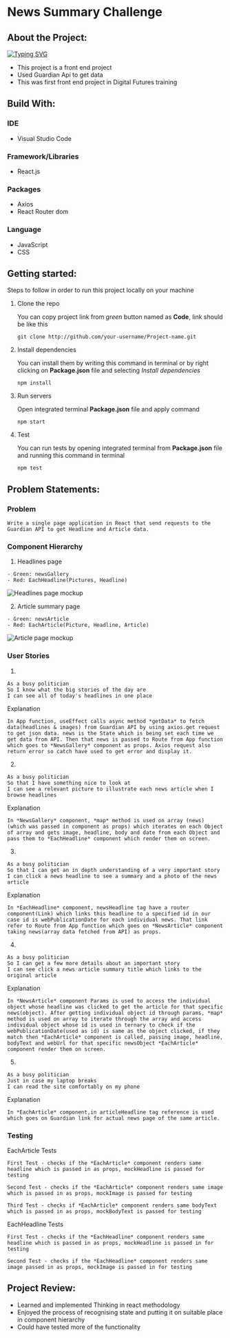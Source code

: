 News Summary Challenge
=====================

About the Project:
------------

[![Typing SVG](https://readme-typing-svg.herokuapp.com?font=Fira+Code&duration=1000&background=000000&vCenter=true&multiline=true&width=600&height=100&lines=function+App()+%7B;return()%7B%7D;%7D)](https://git.io/typing-svg)

- This project is a front end project
- Used Guardian Api to get data
- This was first front end project in Digital Futures training

Build With:
---------

### IDE
- Visual Studio Code

### Framework/Libraries
- React.js

### Packages
- Axios
- React Router dom

### Language
- JavaScript
- CSS

Getting started:
-----------

Steps to follow in order to run this project locally on your machine

1. Clone the repo

    You can copy project link from *green* button named as **Code**, link should be like this
    ```
    git clone http://github.com/your-username/Project-name.git
    ```
2. Install dependencies

    You can install them by writing this command in terminal or by right clicking on **Package.json** file and selecting *Install dependencies*
    ```
    npm install
    ```
3. Run servers

    Open integrated terminal **Package.json** file and apply command
    ```
    npm start
    ```
5. Test

    You can run tests by opening integrated terminal from **Package.json** file and running this command in terminal
    ```
    npm test
    ```
Problem Statements:
-------------

### Problem
  ```
  Write a single page application in React that send requests to the Guardian API to get Headline and Article data.
  ```

### Component Hierarchy
1. Headlines page

```
- Green: newsGallery
- Red: EachHeadline(Pictures, Headline)
```

![Headlines page mockup](/images/news-summary-project-headlines-page-mockup.png)


2. Article summary page

```
- Green: newsArticle
- Red: EachArticle(Picture, Headline, Article)
```

![Article page mockup](/images/news-summary-project-article-page-mockup.png)

### User Stories

1.
```
As a busy politician
So I know what the big stories of the day are
I can see all of today's headlines in one place
```
Explanation
```
In App function, useEffect calls async method *getData* to fetch data(headlines & images) from Guardian API by using axios.get request to get json data. news is the State which is being set each time we get data from API. Then that news is passed to Route from App function which goes to *NewsGallery* component as props. Axios request also return error so catch have used to get error and display it.
```

2.
```
As a busy politician
So that I have something nice to look at
I can see a relevant picture to illustrate each news article when I browse headlines
```
Explanation
```
In *NewsGallery* component, *map* method is used on array (news) (which was passed in component as props) which iterates on each Object of array and gets image, headline, body and date from each Object and pass them to *EachHeadline* component which render them on screen.
```

3.
```
As a busy politician
So that I can get an in depth understanding of a very important story
I can click a news headline to see a summary and a photo of the news article
```
Explanation
```
In *EachHeadline* component, newsHeadline tag have a router component(Link) which links this headline to a specified id in our case id is webPublicationDate for each individual news. That link refer to Route from App function which goes on *NewsArticle* component taking news(array data fetched from API) as props.
```

4.
```
As a busy politician
So I can get a few more details about an important story
I can see click a news article summary title which links to the original article
```
Explanation
```
In *NewsArticle* component Params is used to access the individual object whose headline was clicked to get the article for that specific news(object). After getting individual object id through params, *map* method is used on array to iterate through the array and access individual object whose id is used in ternary to check if the webPublicationDate(used as id) is same as the object clicked, if they match then *EachArticle* component is called, passing image, headline, bodyText and webUrl for that specific newsObject *EachArticle* component render them on screen.
```

5.
```
As a busy politician
Just in case my laptop breaks
I can read the site comfortably on my phone
```

Explanation
```
In *EachArticle* component,in articleHeadline tag reference is used which goes on Guardian link for actual news page of the same article.
```
### Testing
EachArticle Tests
```
First Test - checks if the *EachArticle* component renders same headline which is passed in as props, mockHeadline is passed for testing

Second Test - checks if the *EachArticle* component renders same image which is passed in as props, mockImage is passed for testing

Third Test - checks if *EachArticle* component renders same bodyText which is passed in as props, mockBodyText is passed for testing
```
EachHeadline Tests
```
First Test - checks if the *EachHeadline* component renders same headline which is passed in as props, mockHeadline is passed in for testing

Second Test - checks if the *EachHeadline* component renders same image passed in as props, mockImage is passed in for testing
```

Project Review:
-----------

- Learned and implemented Thinking in react methodology
- Enjoyed the process of recognising state and putting it on suitable place in component hierarchy
- Could have tested more of the functionality

